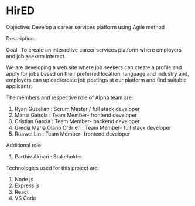 # HirED

Objective:
Develop a career services platform using Agile method

Description:

Goal- To create an interactive career services platform where employers and job seekers interact.

We are developing a web site where job seekers can create a profile and apply for jobs based on their preferred location, language and industry and,  employers can upload/create job postings at our platform and find suitable applicants.

The members and respective role of Alpha team are:
1) Ryan Guzelian : Scrum Master / full stack developer
2) Mansi Gairola : Team Member- frontend developer
3) Cristian Garcia : Team Member- backend developer
4) Grecia Maria Olano O'Brien : Team Member- full stack developer
5) Ruawei Lin : Team Member- frontend developer

Additional role:
1) Parthiv Akbari : Stakeholder

Technologies used for this project are:
1) Node.js
2) Express.js
3) React
4) VS Code
